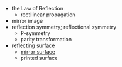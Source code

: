 - the Law of Reflection
    - rectilinear propagation
- mirror image
- reflection symmetry; reflectional symmetry
    - P-symmetry
    - parity transformation
- reflecting surface
    - [mirror surface](https://workflowy.com/#/e0ae07aa53f0)
    - printed surface
